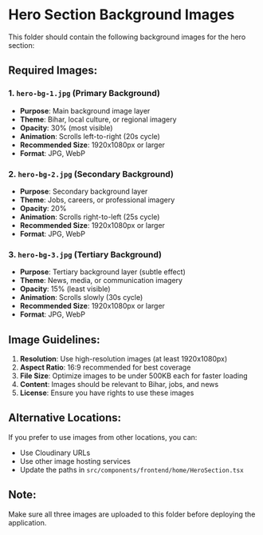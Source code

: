 # Hero Section Background Images

This folder should contain the following background images for the hero section:

## Required Images:

### 1. `hero-bg-1.jpg` (Primary Background)
- **Purpose**: Main background image layer
- **Theme**: Bihar, local culture, or regional imagery
- **Opacity**: 30% (most visible)
- **Animation**: Scrolls left-to-right (20s cycle)
- **Recommended Size**: 1920x1080px or larger
- **Format**: JPG, WebP

### 2. `hero-bg-2.jpg` (Secondary Background)
- **Purpose**: Secondary background layer
- **Theme**: Jobs, careers, or professional imagery
- **Opacity**: 20%
- **Animation**: Scrolls right-to-left (25s cycle)
- **Recommended Size**: 1920x1080px or larger
- **Format**: JPG, WebP

### 3. `hero-bg-3.jpg` (Tertiary Background)
- **Purpose**: Tertiary background layer (subtle effect)
- **Theme**: News, media, or communication imagery
- **Opacity**: 15% (least visible)
- **Animation**: Scrolls slowly (30s cycle)
- **Recommended Size**: 1920x1080px or larger
- **Format**: JPG, WebP

## Image Guidelines:

1. **Resolution**: Use high-resolution images (at least 1920x1080px)
2. **Aspect Ratio**: 16:9 recommended for best coverage
3. **File Size**: Optimize images to be under 500KB each for faster loading
4. **Content**: Images should be relevant to Bihar, jobs, and news
5. **License**: Ensure you have rights to use these images

## Alternative Locations:

If you prefer to use images from other locations, you can:
- Use Cloudinary URLs
- Use other image hosting services
- Update the paths in `src/components/frontend/home/HeroSection.tsx`

## Note:

Make sure all three images are uploaded to this folder before deploying the application.